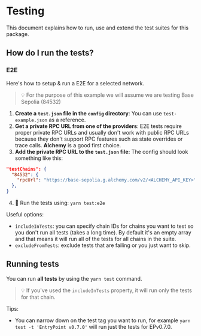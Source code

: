 # Testing
This document explains how to run, use and extend the test suites for this package.

## How do I run the tests?

### E2E
Here's how to setup & run a E2E for a selected network.

> 💡 For the purpose of this example we will assume we are testing Base Sepolia (84532)

1. **Create a `test.json` file in the `config` directory**: You can use `test-example.json` as a reference.
2. **Get a private RPC URL from one of the providers**: E2E tests require proper private RPC URLs and usually don't work with public RPC URLs because they don't support RPC features such as state overrides or trace calls. **Alchemy** is a good first choice.
3. **Add the private RPC URL to the `test.json` file:** The config should look something like this:
  ```json
  "testChains": {
    "84532": {
      "rpcUrl": "https://base-sepolia.g.alchemy.com/v2/<ALCHEMY_API_KEY>"
    },
  }
  ```
4. 🚀 Run the tests using: `yarn test:e2e`

Useful options:
- `includeInTests`: you can specify chain IDs for chains you want to test so you don't run all tests (takes a long time). By default it's an empty array and that means it will run all of the tests for all chains in the suite.
- `excludeFromTests`: exclude tests that are failing or you just want to skip.

## Running tests

You can run **all tests** by using the `yarn test` command.

> 💡 If you've used the `includeInTests` property, it will run only the tests for that chain.

Tips:
- You can narrow down on the test tag you want to run, for example `yarn test -t 'EntryPoint v0.7.0'` will run just the tests for EPv0.7.0.
